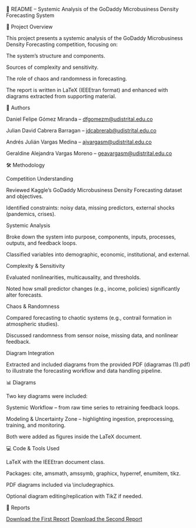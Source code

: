 📄 README – Systemic Analysis of the GoDaddy Microbusiness Density Forecasting System

📌 Project Overview

This project presents a systemic analysis of the GoDaddy Microbusiness Density Forecasting competition, focusing on:

The system’s structure and components.

Sources of complexity and sensitivity.

The role of chaos and randomness in forecasting.

The report is written in LaTeX (IEEEtran format) and enhanced with diagrams extracted from supporting material.

👥 Authors

Daniel Felipe Gómez Miranda – dfgomezm@udistrital.edu.co

Julian David Cabrera Barragan – jdcabrerab@udistrital.edu.co

Andrés Julián Vargas Medina – ajvargasm@udistrital.edu.co

Geraldine Alejandra Vargas Moreno – geavargasm@udistrital.edu.co

🛠 Methodology

Competition Understanding

Reviewed Kaggle’s GoDaddy Microbusiness Density Forecasting dataset and objectives.

Identified constraints: noisy data, missing predictors, external shocks (pandemics, crises).

Systemic Analysis

Broke down the system into purpose, components, inputs, processes, outputs, and feedback loops.

Classified variables into demographic, economic, institutional, and external.

Complexity & Sensitivity

Evaluated nonlinearities, multicausality, and thresholds.

Noted how small predictor changes (e.g., income, policies) significantly alter forecasts.

Chaos & Randomness

Compared forecasting to chaotic systems (e.g., contrail formation in atmospheric studies).

Discussed randomness from sensor noise, missing data, and nonlinear feedback.

Diagram Integration

Extracted and included diagrams from the provided PDF (diagramas (1).pdf) to illustrate the forecasting workflow and data handling pipeline.

📊 Diagrams

Two key diagrams were included:

Systemic Workflow – from raw time series to retraining feedback loops.

Modeling & Uncertainty Zone – highlighting ingestion, preprocessing, training, and monitoring.

Both were added as figures inside the LaTeX document.

💻 Code & Tools Used

LaTeX with the IEEEtran document class.

Packages: cite, amsmath, amssymb, graphicx, hyperref, enumitem, tikz.

PDF diagrams included via \includegraphics.

Optional diagram editing/replication with TikZ if needed.

📑 Reports

[Download the First Report](./Workshop-1.pdf)
[Download the Second Report](./Workshop-2.pdf)
